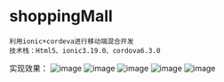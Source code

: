 # shoppingMall
    利用ionic+cordeva进行移动端混合开发
    技术栈：Html5、ionic3.19.0、cordova6.3.0
实现效果：
![image](https://github.com/wangc1993/shoppingMall/raw/master/实现效果图/首页.png)
![image](https://github.com/wangc1993/shoppingMall/raw/master/实现效果图/分类.png)
![image](https://github.com/wangc1993/shoppingMall/raw/master/实现效果图/商品详情.png)
![image](https://github.com/wangc1993/shoppingMall/raw/master/实现效果图/购物车.png)
![image](https://github.com/wangc1993/shoppingMall/raw/master/实现效果图/我的.png)
